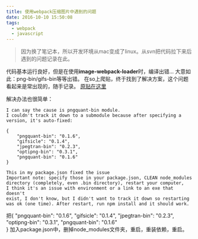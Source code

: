 ```yaml
---
title: 使用webpack压缩图片中遇到的问题
date: 2016-10-10 15:50:08
tags: 
  - webpack
  - javascript
---
```


> 因为换了笔记本，所以开发环境从mac变成了linux。从svn把代码拉下来后遇到的问题记录在此。

代码基本运行良好，但是在使用**image-webpack-loader**时，编译出错...
大意如此：png-bin/gifs-bin等等出错。
在so上爬贴，终于找到了解决方案，这个问题看起来是常出现的，随手记录。
[原贴在这里](https://github.com/gruntjs/grunt-contrib-imagemin/issues/96)

解决办法也很简单：
```
I can say the cause is pngquant-bin module. 
I couldn't track it down to a submodule because after specifying a version, it's auto-fixed:

{
    "pngquant-bin": "0.1.6",
    "gifsicle": "0.1.4",
    "jpegtran-bin": "0.2.3",
    "optipng-bin": "0.3.1",
    "pngquant-bin": "0.1.6"    
}

This in my package.json fixed the issue
Important note: specify those in your package.json, CLEAN node_modules 
directory (completely, even .bin directory), restart your computer, 
I think it's an issue with environment or a link to an exe that doesn't 
exist, I don't know, but I didn't want to track it down so restarting 
was ok (one time). After restart, run npm install and it should work.
```
把{
    "pngquant-bin": "0.1.6",
    "gifsicle": "0.1.4",
    "jpegtran-bin": "0.2.3",
    "optipng-bin": "0.3.1",
    "pngquant-bin": "0.1.6"    
}
加入package.json中，删掉node_modules文件夹，重启，重装依赖，重启。